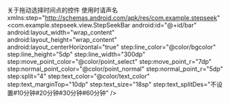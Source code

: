 关于拖动选择时间点的控件
使用时请声名 xmlns:step="http://schemas.android.com/apk/res/com.example.stepseek"
    <com.example.stepseek.view.StepSeekBar
        android:id="@+id/bar"
        android:layout_width="wrap_content"
        android:layout_height="wrap_content"
        android:layout_centerHorizontal="true"
        step:line_color="@color/bgcolor"
        step:line_height="5dp"
        step:line_width="300dp"
        step:move_point_color="@color/point_select"
        step:move_point_r="7dp"
        step:normal_point_color="@color/point_normal"
        step:normal_point_r="5dp"
        step:split="4"
        step:text_color="@color/text_color"
        step:text_marginTop="10dp"
        step:text_size="18sp"
        step:text_splitDes="不设置#10分钟#20分钟#30分钟#60分钟" />
